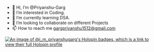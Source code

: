 - 👋 Hi, I’m @Priyanshu-Garg
- 👀 I’m interested in Coding.
- 🌱 I’m currently learning DSA.
- 💞️ I’m looking to collaborate on different Projects
- 📫 How to reach me gargpriyanshu1512@gmail.com

<!---
Priyanshu-Garg/Priyanshu-Garg is a ✨ special ✨ repository because its `README.md` (this file) appears on your GitHub profile.
You can click the Preview link to take a look at your changes.
--->
[![An image of @i_m_priyanshugarg's Holopin badges, which is a link to view their full Holopin profile](https://holopin.me/i_m_priyanshugarg)](https://holopin.io/@i_m_priyanshugarg)
